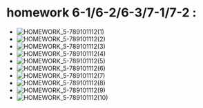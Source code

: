 homework 6-1/6-2/6-3/7-1/7-2 : 
=======   
 - ![HOMEWORK_5-789101112(1)](https://github.com/Pu-ZH/compuationalphysics_N2014301020017/blob/master/Quantum_Mechanics/Homework_5_789101112/IMG_3025.JPG)        
 - ![HOMEWORK_5-789101112(2)](https://github.com/Pu-ZH/compuationalphysics_N2014301020017/blob/master/Quantum_Mechanics/Homework_5_789101112/IMG_3026.JPG)        
 - ![HOMEWORK_5-789101112(3)](https://github.com/Pu-ZH/compuationalphysics_N2014301020017/blob/master/Quantum_Mechanics/Homework_5_789101112/IMG_3027.JPG)        
 - ![HOMEWORK_5-789101112(4)](https://github.com/Pu-ZH/compuationalphysics_N2014301020017/blob/master/Quantum_Mechanics/Homework_5_789101112/IMG_3028.JPG)        
 - ![HOMEWORK_5-789101112(5)](https://github.com/Pu-ZH/compuationalphysics_N2014301020017/blob/master/Quantum_Mechanics/Homework_5_789101112/IMG_3029.JPG)        
 - ![HOMEWORK_5-789101112(6)](https://github.com/Pu-ZH/compuationalphysics_N2014301020017/blob/master/Quantum_Mechanics/Homework_5_789101112/IMG_3030.JPG)        
 - ![HOMEWORK_5-789101112(7)](https://github.com/Pu-ZH/compuationalphysics_N2014301020017/blob/master/Quantum_Mechanics/Homework_5_789101112/IMG_3032.JPG)        
 - ![HOMEWORK_5-789101112(8)](https://github.com/Pu-ZH/compuationalphysics_N2014301020017/blob/master/Quantum_Mechanics/Homework_5_789101112/IMG_3033.JPG)        
 - ![HOMEWORK_5-789101112(9)](https://github.com/Pu-ZH/compuationalphysics_N2014301020017/blob/master/Quantum_Mechanics/Homework_5_789101112/IMG_3034.JPG)        
 - ![HOMEWORK_5-789101112(10)](https://github.com/Pu-ZH/compuationalphysics_N2014301020017/blob/master/Quantum_Mechanics/Homework_5_789101112/IMG_3035.JPG)        
    
